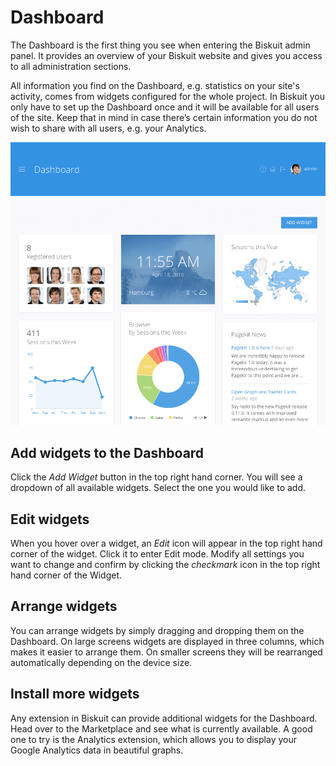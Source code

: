 # Dashboard

<p class="uk-article-lead">The Dashboard is the first thing you see when entering the Biskuit admin panel. It provides an overview of your Biskuit website and gives you access to all administration sections.</p>

All information you find on the Dashboard, e.g. statistics on your site's activity, comes from widgets configured for the whole project. In Biskuit you only have to set up the Dashboard once and it will be available for all users of the site. Keep that in mind in case there’s certain information you do not wish to share with all users, e.g. your Analytics.


![Dashboard](assets/dashboard.png)

## Add widgets to the Dashboard

Click the *Add Widget* button in the top right hand corner. You will see a dropdown of all available widgets. Select the one you would like to add.

## Edit widgets

When you hover over a widget, an *Edit* icon will appear in the top right hand corner of the widget. Click it to enter Edit mode. Modify all settings you want to change and confirm by clicking the *checkmark* icon in the top right hand corner of the Widget.

## Arrange widgets

You can arrange widgets by simply dragging and dropping them on the Dashboard. On large screens widgets are displayed in three columns, which makes it easier to arrange them. On smaller screens they will be rearranged automatically depending on the device size.

## Install more widgets

Any extension in Biskuit can provide additional widgets for the Dashboard. Head over to the Marketplace and see what is currently available. A good one to try is the Analytics extension, which allows you to display your Google Analytics data in beautiful graphs. 
